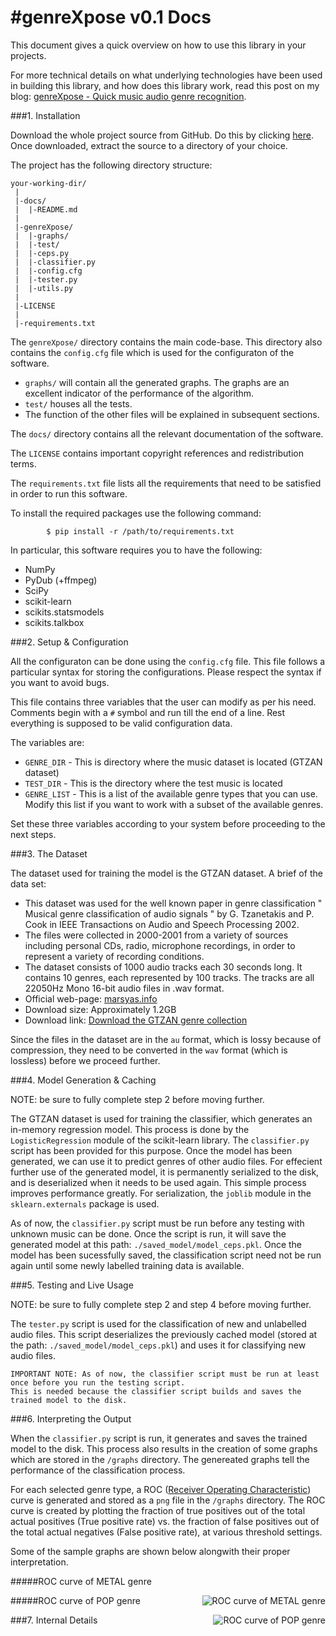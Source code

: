 #genreXpose v0.1 Docs
======================

This document gives a quick overview on how to use this library in your projects.

For more technical details on what underlying technologies have been used in building this library, and how does this library work, read this post on my blog: [genreXpose - Quick music audio genre recognition]().


###1. Installation

Download the whole project source from GitHub. Do this by clicking [here](https://github.com/jazdev/genreXpose/archive/master.zip). Once downloaded, extract the source to a directory of your choice. 

The project has the following directory structure:

```
your-working-dir/
 |
 |-docs/
 |  |-README.md
 |
 |-genreXpose/
 |  |-graphs/
 |  |-test/
 |  |-ceps.py
 |  |-classifier.py
 |  |-config.cfg
 |  |-tester.py
 |  |-utils.py
 | 
 |-LICENSE
 |
 |-requirements.txt

```

The ```genreXpose/``` directory contains the main code-base. This directory also contains the ```config.cfg``` file which is used for the configuraton of the software.

* ```graphs/``` will contain all the generated graphs. The graphs are an excellent indicator of the performance of the algorithm.
* ```test/``` houses all the tests.
* The function of the other files will be explained in subsequent sections.

The ```docs/``` directory contains all the relevant documentation of the software. 

The ```LICENSE``` contains important copyright references and redistribution terms.

The ```requirements.txt``` file lists all the requirements that need to be satisfied in order to run this software. 

To install the required packages use the following command: 

``` 
		$ pip install -r /path/to/requirements.txt
```	
In particular, this software requires you to have the following:
* NumPy
* PyDub (+ffmpeg)
* SciPy
* scikit-learn
* scikits.statsmodels
* scikits.talkbox

###2. Setup & Configuration

All the configuraton can be done using the ```config.cfg``` file. This file follows a particular syntax for storing the configurations. Please respect the syntax if you want to avoid bugs.

This file contains three variables that the user can modify as per his need. Comments begin with a ```#``` symbol and run till the end of a line. Rest everything is supposed to be valid configuration data.

The variables are:
* ```GENRE_DIR``` - This is directory where the music dataset is located (GTZAN dataset) 
* ```TEST_DIR``` - This is the directory where the test music is located
* ```GENRE_LIST``` - This is a list of the available genre types that you can use. Modify this list if you want to work with a subset of the available genres.

Set these three variables according to your system before proceeding to the next steps.

###3. The Dataset

The dataset used for training the model is the GTZAN dataset. A brief of the data set: 

* This dataset was used for the well known paper in genre classification " Musical genre classification of audio signals " by G. Tzanetakis and P. Cook in IEEE Transactions on Audio and Speech Processing 2002.
* The files were collected in 2000-2001 from a variety of sources including personal CDs, radio, microphone recordings, in order to represent a variety of recording conditions. 
* The dataset consists of 1000 audio tracks each 30 seconds long. It contains 10 genres, each represented by 100 tracks. The tracks are all 22050Hz Mono 16-bit audio files in .wav format.
* Official web-page: [marsyas.info](http://marsyas.info/download/data_sets)
* Download size: Approximately 1.2GB
* Download link: [Download the GTZAN genre collection](http://opihi.cs.uvic.ca/sound/genres.tar.gz)

Since the files in the dataset are in the ```au``` format, which is lossy because of compression, they need to be converted in the ```wav``` format (which is lossless) before we proceed further.

###4. Model Generation & Caching

NOTE: be sure to fully complete step 2 before moving further.

The GTZAN dataset is used for training the classifier, which generates an in-memory regression model. This process is done by the ```LogisticRegression``` module of the scikit-learn library. The ```classifier.py``` script has been provided for this purpose. Once the model has been generated, we can use it to predict genres of other audio files. For effecient further use of the generated model, it is permanently serialized to the disk, and is deserialized when it needs to be used again. This simple process improves performance greatly. For serialization, the ```joblib``` module in the ```sklearn.externals``` package is used.

As of now, the ```classifier.py``` script must be run before any testing with unknown music can be done. Once the script is run, it will save the generated model at this path: ```./saved_model/model_ceps.pkl```. Once the model has been sucessfully saved, the classification script need not be run again until some newly labelled training data is available. 

###5. Testing and Live Usage

NOTE: be sure to fully complete step 2 and step 4 before moving further.

The ```tester.py``` script is used for the classification of new and unlabelled audio files. This script deserializes the previously cached model (stored at the path: ```./saved_model/model_ceps.pkl```) and uses it for classifying new audio files. 

```
IMPORTANT NOTE: As of now, the classifier script must be run at least once before you run the testing script. 
This is needed because the classifier script builds and saves the trained model to the disk.
```

###6. Interpreting the Output

When the ```classifier.py``` script is run, it generates and saves the trained model to the disk. This process also results in the creation of some graphs which are stored in the ```/graphs``` directory. The genereated graphs tell the performance of the classification process.

For each selected genre type, a ROC ([Receiver Operating Characteristic](http://en.wikipedia.org/wiki/Receiver_operating_characteristic)) curve is generated and stored as a ```png``` file in the ```/graphs``` directory. The ROC curve is created by plotting the fraction of true positives out of the total actual positives (True positive rate) vs. the fraction of false positives out of the total actual negatives (False positive rate), at various threshold settings.

Some of the sample graphs are shown below alongwith their proper interpretation.

#####ROC curve of METAL genre

<img style="float: right" src="https://raw.githubusercontent.com/jazdev/genreXpose/master/genreXpose/graphs/roc_ceps_metal.png" alt="ROC curve of METAL genre" />


#####ROC curve of POP genre

<img style="float: right" src="https://raw.githubusercontent.com/jazdev/genreXpose/master/genreXpose/graphs/roc_ceps_pop.png" alt="ROC curve of POP genre" />


###7. Internal Details

